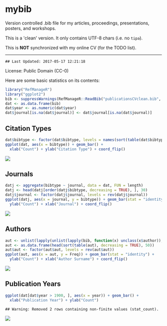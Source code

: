 
# mybib

Version controlled .bib file for my articles, proceedings, 
presentations, posters, and workshops.

This is a 'clean' version. It only contains UTF-8 chars (i.e. 
no ```tipa```).

This is **NOT** synchronized with my online CV (for the TODO list).

----



```
## Last Updated: 2017-05-17 12:21:18
```

License: Public Domain (CC-0)




Here are some basic statistics on its contents:


```r
library("RefManageR")
library("ggplot2")
bib <- suppressWarnings(RefManageR::ReadBib("publicationsCVclean.bib", check = FALSE))
dat <- as.data.frame(bib)
dat$year <- as.numeric(dat$year)
dat$journal[is.na(dat$journal)] <- dat$journal[is.na(dat$journal)]
```


## Citation Types


```r
dat$bibtype <- factor(dat$bibtype, levels = names(sort(table(dat$bibtype))))
ggplot(dat, aes(x = bibtype)) + geom_bar() + 
  xlab("Count") + ylab("Citation Type") + coord_flip()
```

![](http://i.imgur.com/gHL2PfP.png)<!-- -->

## Journals


```r
datj <- aggregate(bibtype ~ journal, data = dat, FUN = length)
datj <- head(datj[order(datj$bibtype, decreasing = TRUE), ], 30)
datj$journal <- factor(datj$journal, levels = rev(datj$journal))
ggplot(datj, aes(x = journal, y = bibtype)) + geom_bar(stat = "identity") + 
  ylab("Count") + xlab("Journal") + coord_flip()
```

![](http://i.imgur.com/IqM0YDC.png)<!-- -->

## Authors


```r
aut <- unlist(lapply(unlist(lapply(bib, function(x) unclass(x$author)), recursive = FALSE), `[[`, "family"))
aut <- as.data.frame(head(sort(table(aut), decreasing = TRUE), 50))
aut$aut <- factor(aut$aut, levels = rev(aut$aut))
ggplot(aut, aes(x = aut, y = Freq)) + geom_bar(stat = "identity") + 
  ylab("Count") + xlab("Author Surname") + coord_flip()
```

![](http://i.imgur.com/W0ctoef.png)<!-- -->

## Publication Years


```r
ggplot(dat[dat$year > 1900, ], aes(x = year)) + geom_bar() +
  xlab("Publication Year") + ylab("Count")
```

```
## Warning: Removed 2 rows containing non-finite values (stat_count).
```

![](http://i.imgur.com/5anfpff.png)<!-- -->


